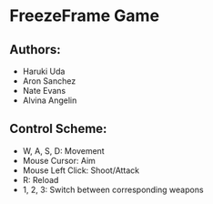 FreezeFrame Game
================

Authors:
--------
- Haruki Uda
- Aron Sanchez
- Nate Evans
- Alvina Angelin

Control Scheme:
---------------
- W, A, S, D: Movement
- Mouse Cursor: Aim
- Mouse Left Click: Shoot/Attack
- R: Reload
- 1, 2, 3: Switch between corresponding weapons
